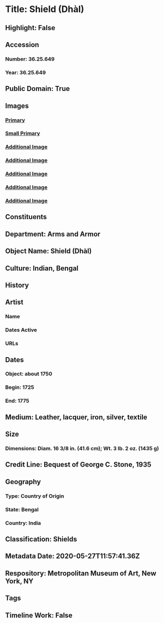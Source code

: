 # Title: Shield (Dhàl)
## Highlight: False
## Accession
### Number: 36.25.649
### Year: 36.25.649
## Public Domain: True
## Images
### [Primary](https://images.metmuseum.org/CRDImages/aa/original/DP153628.jpg)
### [Small Primary](https://images.metmuseum.org/CRDImages/aa/web-large/DP153628.jpg)
### [Additional Image](https://images.metmuseum.org/CRDImages/aa/original/36.25.649_001mar2014.jpg)
### [Additional Image](https://images.metmuseum.org/CRDImages/aa/original/36.25.649_002mar2014.jpg)
### [Additional Image](https://images.metmuseum.org/CRDImages/aa/original/36.25.649_003mar2014.jpg)
### [Additional Image](https://images.metmuseum.org/CRDImages/aa/original/36.25.649_004mar2014.jpg)
### [Additional Image](https://images.metmuseum.org/CRDImages/aa/original/DP153627.jpg)
## Constituents
## Department: Arms and Armor
## Object Name: Shield (Dhàl)
## Culture: Indian, Bengal
## History
## Artist
### Name
### Dates Active
### URLs
## Dates
### Object: about 1750
### Begin: 1725
### End: 1775
## Medium: Leather, lacquer, iron, silver, textile
## Size
### Dimensions: Diam. 16 3/8 in. (41.6 cm); Wt. 3 lb. 2 oz. (1435 g)
## Credit Line: Bequest of George C. Stone, 1935
## Geography
### Type: Country of Origin
### State: Bengal
### Country: India
## Classification: Shields
## Metadata Date: 2020-05-27T11:57:41.36Z
## Respository: Metropolitan Museum of Art, New York, NY
## Tags
## Timeline Work: False